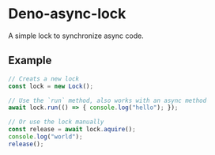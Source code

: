 # Deno-async-lock

A simple lock to synchronize async code.

## Example

```ts
// Creats a new lock
const lock = new Lock();

// Use the `run` method, also works with an async method
await lock.run(() => { console.log("hello"); });

// Or use the lock manually
const release = await lock.aquire();
console.log("world");
release();
```